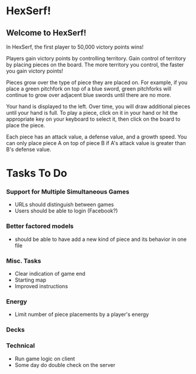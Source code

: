 HexSerf!
========

## Welcome to HexSerf!

In HexSerf, the first player to 50,000 victory points wins!

Players gain victory points by controlling territory. Gain control of territory by placing pieces on the board. The more territory you control, the faster you gain victory points!

Pieces grow over the type of piece they are placed on. For example, if you place a green pitchfork on top of a blue sword, green pitchforks will continue to grow over adjacent blue swords until there are no more.

Your hand is displayed to the left. Over time, you will draw additional pieces until your hand is full. To play a piece, click on it in your hand or hit the appropriate key on your keyboard to select it, then click on the board to place the piece.

Each piece has an attack value, a defense value, and a growth speed. You can only place piece A on top of piece B if A's attack value is greater than B's defense value.

Tasks To Do
===========

### Support for Multiple Simultaneous Games
  - URLs should distinguish between games
  - Users should be able to login (Facebook?)

### Better factored models
  - should be able to have add a new kind of piece and its behavior in one file

### Misc. Tasks
  - Clear indication of game end
  - Starting map
  - Improved instructions

### Energy
  - Limit number of piece placements by a player's energy

### Decks

### Technical
  - Run game logic on client
  - Some day do double check on the server
